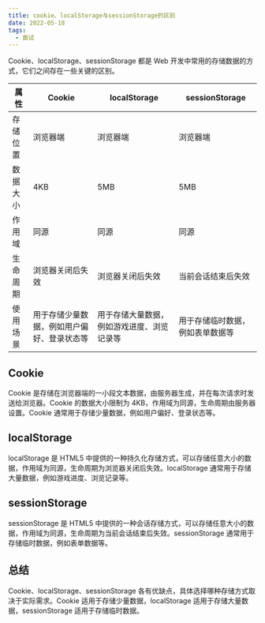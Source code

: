 ```yaml
---
title: cookie、localStorage与sessionStorage的区别
date: 2022-05-18
tags:
  - 面试
---
```


Cookie、localStorage、sessionStorage 都是 Web 开发中常用的存储数据的方式，它们之间存在一些关键的区别。

| 属性     | Cookie                                     | localStorage                               | sessionStorage                   |
| -------- | ------------------------------------------ | ------------------------------------------ | -------------------------------- |
| 存储位置 | 浏览器端                                   | 浏览器端                                   | 浏览器端                         |
| 数据大小 | 4KB                                        | 5MB                                        | 5MB                              |
| 作用域   | 同源                                       | 同源                                       | 同源                             |
| 生命周期 | 浏览器关闭后失效                           | 浏览器关闭后失效                           | 当前会话结束后失效               |
| 使用场景 | 用于存储少量数据，例如用户偏好、登录状态等 | 用于存储大量数据，例如游戏进度、浏览记录等 | 用于存储临时数据，例如表单数据等 |

## Cookie

Cookie 是存储在浏览器端的一小段文本数据，由服务器生成，并在每次请求时发送给浏览器。Cookie 的数据大小限制为 4KB，作用域为同源，生命周期由服务器设置。Cookie 通常用于存储少量数据，例如用户偏好、登录状态等。

## localStorage

localStorage 是 HTML5 中提供的一种持久化存储方式，可以存储任意大小的数据，作用域为同源，生命周期为浏览器关闭后失效。localStorage 通常用于存储大量数据，例如游戏进度、浏览记录等。

## sessionStorage

sessionStorage 是 HTML5 中提供的一种会话存储方式，可以存储任意大小的数据，作用域为同源，生命周期为当前会话结束后失效。sessionStorage 通常用于存储临时数据，例如表单数据等。

## 总结

Cookie、localStorage、sessionStorage 各有优缺点，具体选择哪种存储方式取决于实际需求。Cookie 适用于存储少量数据，localStorage 适用于存储大量数据，sessionStorage 适用于存储临时数据。
